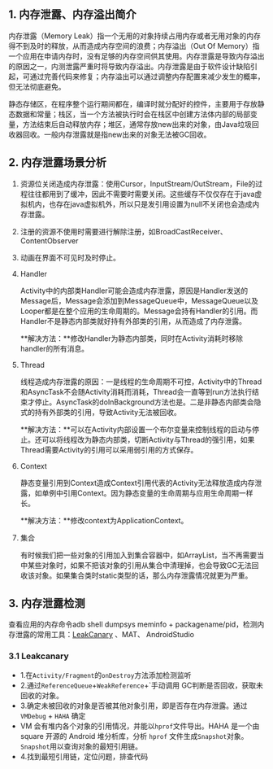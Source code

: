 ## 1. 内存泄露、内存溢出简介

内存泄露（Memory Leak）指一个无用的对象持续占用内存或者无用对象的内存得不到及时的释放，从而造成内存空间的浪费；内存溢出（Out Of Memory）指一个应用在申请内存时，没有足够的内存空间供其使用。内存泄露是导致内存溢出的原因之一，内测泄露严重时将导致内存溢出。内存泄露是由于软件设计缺陷引起，可通过完善代码来修复；内存溢出可以通过调整内存配置来减少发生的概率，但无法彻底避免。

静态存储区，在程序整个运行期间都在，编译时就分配好的控件，主要用于存放静态数据和常量；栈区，当一个方法被执行时会在栈区中创建方法体内部的局部变量，方法结束后自动释放内存；堆区，通常存放new出来的对象，由Java垃圾回收器回收。一般内存泄露就是指new出来的对象无法被GC回收。

## 2. 内存泄露场景分析

1. 资源位关闭造成内存泄露：使用Cursor，InputStream/OutStream，File的过程往往都用到了缓冲，因此不需要时需要关闭。这些缓存不仅仅存在于java虚拟机内，也存在java虚拟机外，所以只是发引用设置为null不关闭也会造成内存泄露。

2. 注册的资源不使用时需要进行解除注册，如BroadCastReceiver、ContentObserver

3. 动画在界面不可见时及时停止。

4. Handler

   Activity中的内部类Handler可能会造成内存泄露，原因是Handler发送的Message后，Message会添加到MessageQueue中，MessageQueue以及Looper都是在整个应用的生命周期的。Message会持有Handler的引用。而Handler不是静态内部类就好持有外部类的引用，从而造成了内存泄露。

   **解决方法：**修改Handler为静态内部类，同时在Activity消耗时移除handler的所有消息。

5. Thread

   线程造成内存泄露的原因：一是线程的生命周期不可控，Activity中的Thread和AsyncTask不会随Activity消耗而消耗，Thread会一直等到run方法执行结束才停止。AsyncTask的doInBackground方法也是。二是非静态内部类会隐式的持有外部类的引用，导致Activity无法被回收。

   **解决方法：**可以在Activity内部设置一个布尔变量来控制线程的启动与停止。还可以将线程改为静态内部类，切断Activity与Thread的强引用，如果Thread需要Activity的引用可以采用弱引用的方式保存。

6. Context

   静态变量引用到Context造成Context引用代表的Activity无法释放造成内存泄露，如单例中引用Context。因为静态变量的生命周期与应用生命周期一样长。

   **解决方法：**修改context为ApplicationContext。

7. 集合

   有时候我们把一些对象的引用加入到集合容器中，如ArrayList，当不再需要当中某些对象时，如果不把该对象的引用从集合中清理掉，也会导致GC无法回收该对象。如果集合类时static类型的话，那么内存泄露情况就更为严重。

## 3. 内存泄露检测

查看应用的内存命令adb shell dumpsys meminfo + packagename/pid，检测内存泄露的常用工具：[LeakCanary](https://github.com/square/leakcanary) 、MAT、 AndroidStudio

### 3.1 Leakcanary

- 1.在`Activity/Fragment`的`onDestroy`方法添加检测监听
- 2.通过`ReferenceQueue`+`WeakReference`+`手动调用 GC判断是否回收，获取未回收的对象。
- 3.确定未被回收的对象是否被其他对象引用，即是否存在内存泄露。通过`VMDebug` + `HAHA` 确定
- VM 会有堆内各个对象的引用情况，并能以`hprof`文件导出。HAHA 是一个由 square 开源的 Android 堆分析库，分析 `hprof` 文件生成`Snapshot`对象。`Snapshot`用以查询对象的最短引用链。
- 4.找到最短引用链，定位问题，排查代码
